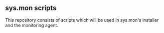 sys.mon scripts
----
This repository consists of scripts which will be used in sys.mon's installer and
the monitoring agent.
